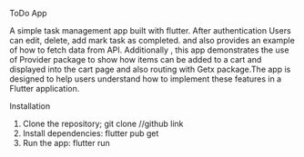 ToDo App

A simple task management app built with flutter. After authentication Users can edit, delete, add mark task as completed. and also provides an example of how to fetch data from API. Additionally , this app demonstrates the use of Provider package to show how items can be added to a cart and displayed into the cart page and also routing with Getx package.The app is designed to help users understand how to implement these features in a Flutter application.

Installation
1. Clone the repository;
        git clone //github link
2. Install dependencies:
        flutter pub get
3. Run the app:
        flutter run





